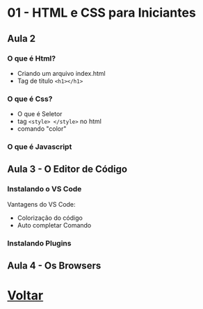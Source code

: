 # 01 - HTML e CSS para Iniciantes

## Aula 2

### O que é Html?

- Criando um arquivo index.html
- Tag de titulo ```<h1></h1>```

### O que é Css?

- O que é Seletor
- tag ```<style> </style>``` no html
- comando "color"

### O que é Javascript

## Aula 3 - O Editor de Código

### Instalando o VS Code

Vantagens do VS Code:

- Colorização do código 
- Auto completar Comando

### Instalando Plugins

## Aula 4 - Os Browsers

# [Voltar](https://github.com/lex4brao/01.CURSOS.E.ESTUDOS/tree/main/04.ORIGAMID/01%20-%20HTML%20e%20CSS%20para%20Iniciantes)
